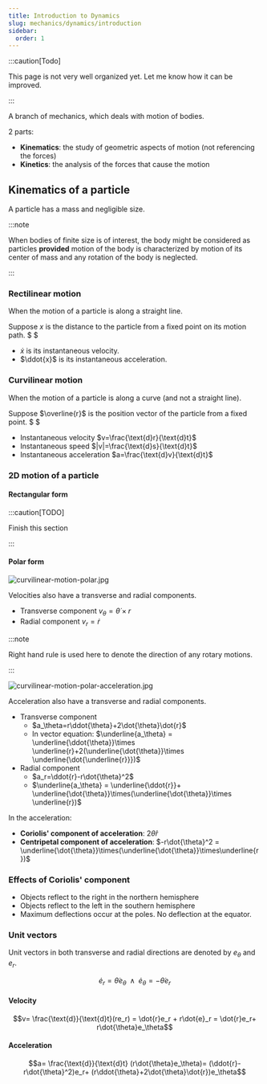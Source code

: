 ```yaml
---
title: Introduction to Dynamics
slug: mechanics/dynamics/introduction
sidebar:
  order: 1
---
```


:::caution[Todo]

This page is not very well organized yet. Let me know how it can be improved.

:::

A branch of mechanics, which deals with motion of bodies.

2 parts:

- **Kinematics**: the study of geometric aspects of motion (not referencing the
  forces)
- **Kinetics**: the analysis of the forces that cause the motion

## Kinematics of a particle

A particle has a mass and negligible size.

:::note

When bodies of finite size is of interest, the body might be considered as
particles **provided** motion of the body is characterized by motion of its
center of mass and any rotation of the body is neglected.

:::

### Rectilinear motion

When the motion of a particle is along a straight line.

Suppose $x$ is the distance to the particle from a fixed point on its motion
path. $ $

- $\dot{x}$ is its instantaneous velocity.
- $\ddot{x}$ is its instantaneous acceleration.

### Curvilinear motion

When the motion of a particle is along a curve (and not a straight line).

Suppose $\overline{r}$ is the position vector of the particle from a fixed
point. $ $

- Instantaneous velocity $v=\frac{\text{d}r}{\text{d}t}$
- Instantaneous speed $|v|=\frac{\text{d}s}{\text{d}t}$
- Instantaneous acceleration $a=\frac{\text{d}v}{\text{d}t}$

### 2D motion of a particle

#### Rectangular form

:::caution[TODO]

Finish this section

:::

#### Polar form

![curvilinear-motion-polar.jpg](/mechanics/dynamics/curvilinear-motion-polar.jpg)

Velocities also have a transverse and radial components.

- Transverse component $v_\theta=\dot{\theta}\times r$
- Radial component $v_r=\dot{r}$

:::note

Right hand rule is used here to denote the direction of any rotary motions.

:::

![curvilinear-motion-polar-acceleration.jpg](/mechanics/dynamics/curvilinear-motion-polar-acceleration.jpg)

Acceleration also have a transverse and radial components.

- Transverse component
  - $a_\theta=r\ddot{\theta}+2\dot{\theta}\dot{r}$
  - In vector equation:
    $\underline{a_\theta} = \underline{\ddot{\theta}}\times \underline{r}+2(\underline{\dot{\theta}}\times \underline{\dot{\underline{r}}})$
- Radial component
  - $a_r=\ddot{r}-r\dot{\theta}^2$
  - $\underline{a_\theta} = \underline{\ddot{r}}+ \underline{\dot{\theta}}\times(\underline{\dot{\theta}}\times \underline{r})$

In the acceleration:

- **Coriolis' component of acceleration**: $2\dot{\theta}\dot{r}$
- **Centripetal component of acceleration**:
  $-r\dot{\theta}^2 = \underline{\dot{\theta}}\times(\underline{\dot{\theta}}\times\underline{r})$

### Effects of Coriolis' component

- Objects reflect to the right in the northern hemisphere
- Objects reflect to the left in the southern hemisphere
- Maximum deflections occur at the poles. No deflection at the equator.

### Unit vectors

Unit vectors in both transverse and radial directions are denoted by $e_\theta$
and $e_r$.

```math
\dot{e}_r=\dot{\theta}e_\theta\;\;\land\;\;
\dot{e}_\theta = -\dot{\theta}e_r
```

#### Velocity

```math
v=
\frac{\text{d}}{\text{d}t}(re_r) =
\dot{r}e_r + r\dot{e}_r =
\dot{r}e_r+
r\dot{\theta}e_\theta
```

#### Acceleration

```math
a=
\frac{\text{d}}{\text{d}t}
(r\dot{\theta}e_\theta)=
(\ddot{r}-r\dot{\theta}^2)e_r+
(r\ddot{\theta}+2\dot{\theta}\dot{r})e_\theta
```
